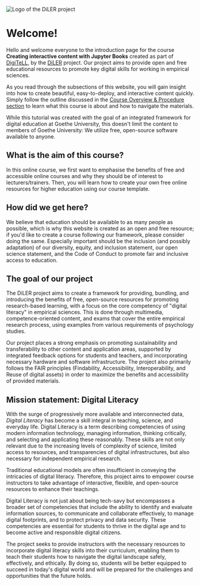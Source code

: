 ![Logo of the DiLER project](https://github.com/DiLER-Digitell/tutorial_jupyter_books/static/logo.png)
# **Welcome!**

Hello and welcome everyone to the introduction page for the course **Creating interactive content with Jupyter Books** created as part of [DigiTeLL](www.uni-frankfurt.de/digitell), by the [DiLER](https://diler-digitell.github.io/intro.html) project. Our project aims to provide open and free educational resources to promote key digital skills for working in empirical sciences. 

As you read through the subsections of this website, you will gain insight into how to create beautiful, easy-to-deploy, and interactive content quickly. Simply follow the outline discussed in the [Course Overview & Procedure section](https://diler-digitell.github.io/tutorial_jupyter_books/intro/overview.html) to learn what this course is about and how to navigate the materials.

While this tutorial was created with the goal of an integrated framework for digital education at Goethe University, this doesn't limit the content to members of Goethe University: We utilize free, open-source software available to anyone.

## What is the aim of this course?
In this online course, we first want to emphasise the benefits of free and accessible online courses and why they should be of interest to lecturers/trainers. Then, you will learn how to create your own free online resources for higher education using our course template. 

## How did we get here?
We believe that education should be available to as many people as possible, which is why this website is created as an open and free resource; if you'd like to create a course following our framework, please consider doing the same. Especially important should be the inclusion (and possibly adaptation) of our diversity, equity, and inclusion statement, our open science statement, and the Code of Conduct to promote fair and inclusive access to education. 

## The goal of our project

The DiLER project aims to create a framework for providing, bundling, and introducing the benefits of free, open-source resources for promoting research-based learning, with a focus on the core competency of "digital literacy" in empirical sciences. This is done through multimedia, competence-oriented content, and exams that cover the entire empirical research process, using examples from various requirements of psychology studies. 

Our project places a strong emphasis on promoting sustainability and transferability to other content and application areas, supported by integrated feedback options for students and teachers, and incorporating necessary hardware and software infrastructure. The project also primarily follows the FAIR principles (Findability, Accessibility, Interoperability, and Reuse of digital assets) in order to maximize the benefits and accessibility of provided materials.

## Mission statement: Digital Literacy

With the surge of progressively more available and interconnected data, *Digital Literacy* has become a skill integral in teaching, science, and everyday life. Digital Literacy is a term describing competencies of using modern information technology, managing information, thinking critically, and selecting and applicating these reasonably. These skills are not only relevant due to the increasing levels of complexity of science, limited access to resources, and transparencies of digital infrastructures, but also necessary for independent empirical research.

Traditional educational models are often insufficient in conveying the intricacies of digital literacy. Therefore, this project aims to empower course instructors to take advantage of interactive, flexible, and open-source resources to enhance their teachings.

Digital Literacy is not just about being tech-savy but encompasses a broader set of competencies that include the ability to identify and evaluate information sources, to communicate and collaborate effectively, to manage digital footprints, and to protect privacy and data security. These competencies are essential for students to thrive in the digital age and to become active and responsible digital citizens.

The project seeks to provide instructors with the necessary resources to incorporate digital literacy skills into their curriculum, enabling them to teach their students how to navigate the digital landscape safely, effectively, and ethically. By doing so, students will be better equipped to succeed in today's digital world and will be prepared for the challenges and opportunities that the future holds.


